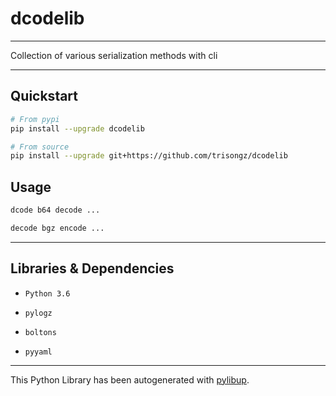 
# dcodelib
 
---
Collection of various serialization methods with cli

---
## Quickstart

```bash
# From pypi
pip install --upgrade dcodelib

# From source
pip install --upgrade git+https://github.com/trisongz/dcodelib
```

## Usage

```bash
dcode b64 decode ...

decode bgz encode ...

```

---

## Libraries & Dependencies

- `Python 3.6`

- `pylogz`

- `boltons`

- `pyyaml`

---

This Python Library has been autogenerated with [pylibup](https://github.com/trisongz/pylibup).
